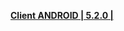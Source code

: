 **[Client ANDROID | 5.2.0 |](https://download-sea.mihoyo.com/dowload-porter/2021/10/21/20211013-192729-oversea_android-Global-v5_2-4779a3dc2723-3496-5.2.0-ASB-Win100-Agent1-185.apk)**
